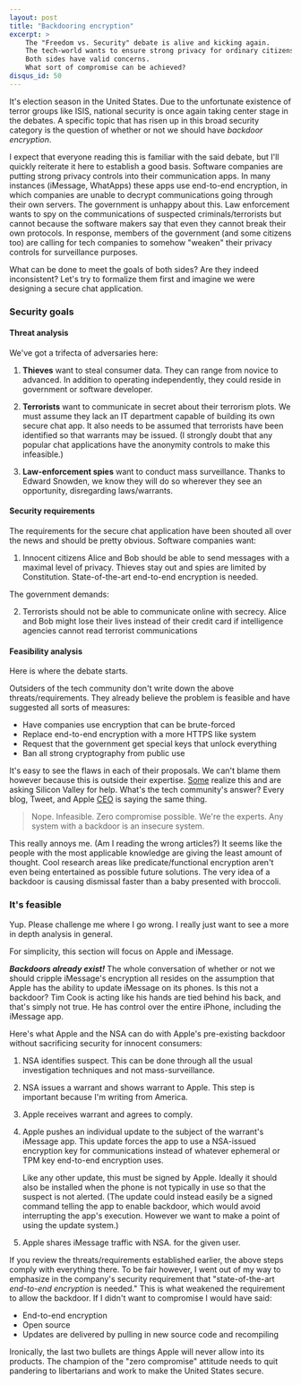 ```yaml
---
layout: post
title: "Backdooring encryption"
excerpt: >
    The "Freedom vs. Security" debate is alive and kicking again.
    The tech-world wants to ensure strong privacy for ordinary citizens, while the government wants the ability to break such privacy controls in the name of national security.
    Both sides have valid concerns.
    What sort of compromise can be achieved?
disqus_id: 50
---
```

It's election season in the United States.
Due to the unfortunate existence of terror groups like ISIS, national security is once again taking center stage in the debates.
A specific topic that has risen up in this broad security category is the question of whether or not we should have *backdoor encryption*.

I expect that everyone reading this is familiar with the said debate, but I'll quickly reiterate it here to establish a good basis.
Software companies are putting strong privacy controls into their communication apps.
In many instances (iMessage, WhatApps) these apps use end-to-end encryption, in which companies are unable to decrypt communications going through their own servers.
The government is unhappy about this.
Law enforcement wants to spy on the communications of suspected criminals/terrorists but cannot because the software makers say that even they cannot break their own protocols.
In response, members of the government (and some citizens too) are calling for tech companies to somehow "weaken" their privacy controls for surveillance purposes.

What can be done to meet the goals of both sides? Are they indeed inconsistent?
Let's try to formalize them first and imagine we were designing a secure chat application.

### Security goals

#### Threat analysis

We've got a trifecta of adversaries here:

1.  **Thieves** want to steal consumer data.
    They can range from novice to advanced.
    In addition to operating independently, they could reside in government or software developer.

2.  **Terrorists** want to communicate in secret about their terrorism plots.
    We must assume they lack an IT department capable of building its own secure chat app.
    It also needs to be assumed that terrorists have been identified so that warrants may be issued.
    (I strongly doubt that any popular chat applications have the anonymity controls to make this infeasible.)

3.  **Law-enforcement spies** want to conduct mass surveillance.
    Thanks to Edward Snowden, we know they will do so wherever they see an opportunity, disregarding laws/warrants.

#### Security requirements

The requirements for the secure chat application have been shouted all over the news and should be pretty obvious.
Software companies want:

1.  Innocent citizens
    Alice and Bob should be able to send messages with a maximal level of privacy.
    Thieves stay out and spies are limited by Constitution.
    State-of-the-art end-to-end encryption is needed.

The government demands:

2.  Terrorists should not be able to communicate online with secrecy.
    Alice and Bob might lose their lives instead of their credit card if intelligence agencies cannot read terrorist communications

#### Feasibility analysis

Here is where the debate starts.

Outsiders of the tech community don't write down the above threats/requirements.
They already believe the problem is feasible and have suggested all sorts of measures:

*   Have companies use encryption that can be brute-forced
*   Replace end-to-end encryption with a more HTTPS like system
*   Request that the government get special keys that unlock everything
*   Ban all strong cryptography from public use

It's easy to see the flaws in each of their proposals.
We can't blame them however because this is outside their expertise.
[Some][clinton-coop] realize this and are asking Silicon Valley for help.
What's the tech community's answer?
Every blog, Tweet, and Apple [CEO][tim-cook] is saying the same thing.

>   Nope. Infeasible. Zero compromise possible.
>   We're the experts.
>   Any system with a backdoor is an insecure system.

This really annoys me. (Am I reading the wrong articles?)
It seems like the people with the most applicable knowledge are giving the least amount of thought.
Cool research areas like predicate/functional encryption aren't even being entertained as possible future solutions.
The very idea of a backdoor is causing dismissal faster than a baby presented with broccoli.


### It's feasible

Yup.
Please challenge me where I go wrong.
I really just want to see a more in depth analysis in general.

For simplicity, this section will focus on Apple and iMessage.

***Backdoors already exist!***
The whole conversation of whether or not we should cripple iMessage's encryption all resides on the assumption that Apple has the ability to update iMessage on its phones.
Is this not a backdoor?
Tim Cook is acting like his hands are tied behind his back, and that's simply not true.
He has control over the entire iPhone, including the iMessage app.

Here's what Apple and the NSA can do with Apple's pre-existing backdoor without sacrificing security for innocent consumers:

1.  NSA identifies suspect.
    This can be done through all the usual investigation techniques and not mass-surveillance.

2.  NSA issues a warrant and shows warrant to Apple.
    This step is important because I'm writing from America.

3.  Apple receives warrant and agrees to comply.
    
4.  Apple pushes an individual update to the subject of the warrant's iMessage app.
    This update forces the app to use a NSA-issued encryption key for communications instead of whatever ephemeral or TPM key end-to-end encryption uses.

    Like any other update, this must be signed by Apple.
    Ideally it should also be installed when the phone is not typically in use so that the suspect is not alerted.
    (The update could instead easily be a signed command telling the app to enable backdoor, which would avoid interrupting the app's execution.
    However we want to make a point of using the update system.)

5.  Apple shares iMessage traffic with NSA. for the given user.

If you review the threats/requirements established earlier, the above steps comply with everything there.
To be fair however, I went out of my way to emphasize in the company's security requirement that "state-of-the-art *end-to-end encryption* is needed."
This is what weakened the requirement to allow the backdoor.
If I didn't want to compromise I would have said:

*   End-to-end encryption
*   Open source
*   Updates are delivered by pulling in new source code and recompiling

Ironically, the last two bullets are things Apple will never allow into its products.
The champion of the "zero compromise" attitude needs to quit pandering to libertarians and work to make the United States secure.



[clinton-coop]: http://www.engadget.com/2015/11/20/hillary-clinton-encryption-debate/
[tim-cook]: http://www.cbsnews.com/news/60-minutes-apple-tim-cook-charlie-rose/
